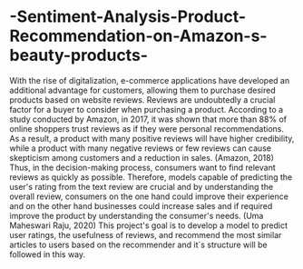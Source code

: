 # -Sentiment-Analysis-Product-Recommendation-on-Amazon-s-beauty-products-
With the rise of digitalization, e-commerce applications have developed an additional advantage for customers, allowing them to purchase desired products based on website reviews. Reviews are undoubtedly a crucial factor for a buyer to consider when purchasing a product. According to a study conducted by Amazon, in 2017, it was shown that more than 88% of online shoppers trust reviews as if they were personal recommendations. As a result, a product with many positive reviews will have higher credibility, while a product with many negative reviews or few reviews can cause skepticism among customers and a reduction in sales. (Amazon, 2018) Thus, in the decision-making process, consumers want to find relevant reviews as quickly as possible. Therefore, models capable of predicting the user's rating from the text review are crucial and by understanding the overall review, consumers on the one hand could improve their experience and on the other hand businesses could increase sales and if required improve the product by understanding the consumer's needs. (Uma Maheswari Raju, 2020) This project's goal is to develop a model to predict user ratings, the usefulness of reviews, and recommend the most similar articles to users based on the recommender and it´s structure will be followed in this way. 
